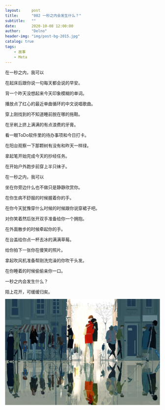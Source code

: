 ```yaml
---
layout:     post
title:      "002 一秒之内会发生什么？"
subtitle:   ""
date:       2020-10-08 12:00:00
author:     "Delno"
header-img: "img/post-bg-2015.jpg"
catalog: true
tags:
    - 故事
    - Meta
---
```




在一秒之内，我可以

在起床后跟你说一句每天都会说的早安。

背一个昨天没想起来今天印象模糊的单词。

播放点了红心的最近单曲循环的中文说唱歌曲。

穿上刚找到的不知道睡前脱在哪的拖鞋。

在牙刷上挤上满满的有点浪费的牙膏。

看一眼ToDo软件里的待办事项和今日打卡。

在阳台观察一下那颗树有没有和昨天一样绿。

拿起笔开始完成今天的抄经任务。

在开始户外跑步前穿上半只袜子。



在一秒之内，我可以

坐在你旁边什么也不做只是静静欣赏你。

在你生病不舒服的时候握着你的手。

在你今天犹豫穿什么时候的时候跟你说穿裙子吧。

对你笑着然后张开双手准备给你一个拥抱。

在外面散步的时候牵起你的手。

在台盖给你点一杯去冰的满满草莓。

给你拍下一张你在傻笑的照片。

拿起吹风机准备帮刚洗完澡的你吹干头发。

在你睡着的时候偷偷亲你一口。



一秒之内会发生什么？

陌上花开，可缓缓归矣。



<img src="../img/post-642-002.jpeg">

